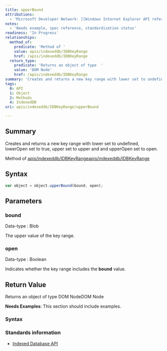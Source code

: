 ```yaml
---
title: upperBound
attributions:
  - 'Microsoft Developer Network: [[Windows Internet Explorer API reference](http://msdn.microsoft.com/en-us/library/ie/hh828809%28v=vs.85%29.aspx) Article]'
notes:
  - 'Needs example, spec reference, standardization status'
readiness: 'In Progress'
relationships:
  method_of:
    predicate: 'Method of '
    value: apis/indexeddb/IDBKeyRange
    href: /apis/indexeddb/IDBKeyRange
  return_type:
    predicate: 'Returns an object of type  '
    value: 'DOM Node'
    href: /apis/indexeddb/IDBKeyRange
summary: 'Creates and returns a new key range with lower set to undefined, lowerOpen set to true, upper set to upper and and upperOpen set to open.'
tags:
  0: API
  1: Object
  2: Methods
  4: IndexedDB
uri: apis/indexeddb/IDBKeyRange/upperBound

---
```

## Summary

Creates and returns a new key range with lower set to undefined, lowerOpen set to true, upper set to upper and and upperOpen set to open.

Method of [apis/indexeddb/IDBKeyRange](/apis/indexeddb/IDBKeyRange)[apis/indexeddb/IDBKeyRange](/apis/indexeddb/IDBKeyRange)

## Syntax

``` js
var object = object.upperBound(bound, open);
```

## Parameters

### bound

 Data-type
:   Blob

 The upper value of the key range.

### open

 Data-type
:   Boolean

 Indicates whether the key range includes the **bound** value.

## Return Value

Returns an object of type DOM NodeDOM Node

**Needs Examples**: This section should include examples.

### Syntax

### Standards information

-   [Indexed Database API](http://go.microsoft.com/fwlink/p/?LinkId=224519)
